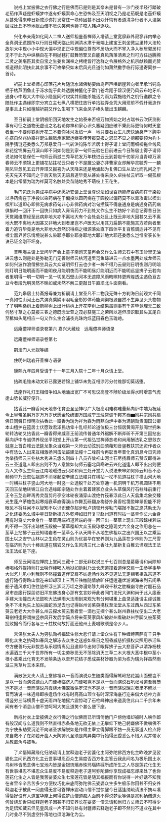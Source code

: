 <!-- { "loadSidebar": true } -->
　　说戒上堂披佛之衣行佛之行是佛而已是则是其奈未是昔有一沙门夜半经行踏破老茄作声疑是虾蟆梦中遂有虾蟆索命心生恐怖及至天明视之乃是老茄既是老茄虾蟆从甚处得来昨日新戒沙弥打发常住一块砖因甚不出众忏悔有者道清净行者不入涅槃破戒比丘不堕地狱山僧不觉失笑何也狮子咬人韩卢逐块。

　　兴化奉亲庵如化同人二禅人送师祖鉴吾禅师入塔请上堂宽廓非外寂寥非内举必全真洞无遗照所以行则日耀天临止则渊清水肃于毫端上建宝王刹坐微尘里转大法轮故尔大中现小小中现大偏中现正正中现偏位尊而不居功大而不宰入净入秽居郭居村无不于此光中纵横自在不用抛毬打鼓舞笏擎叉自能真风落落清素之烈可方任运腾腾二灵之美堪匹其卖自宝之生姜负渊禅之栲栳皆行逸群之令展格外之机宗猷赖而光赞祖道得此阴扶此其余事不可枚举只如末后风光且道何如萧然撒手临行际遥寄同参一首诗。

　　祈嗣上堂祖师心印落花片片随流水诸佛秘要幽鸟声声唤断崖若向者里承当钝鸟栖于枯芦困鱼止于泺水能于此处透脱神鳌化于雷门苍龙翔于碧汉便乃风云布地牙爪通身小中现大大中现小隐显同时权实并用能杀能活为雨为霖施格外之机行逸群之令随处作主遇缘即宗分宾立主七纵八横把住放行单拈独弄全凭大用现前不假纤毫造作是事且止只如檀越祈嗣又作么生喝下飞来金凤子棒头敲出玉麒麟。

　　至日祈嗣上堂阴极阳回天地发生之始泰来否极万物资始之时占瑞书云吹灰测影事有可征之道物无虚设之名若论你禅和家心识久塞疑团应破不秉此际更待何时天童者里一不要你铁树开花二不要你冰河发焰一声　地只要石女生儿庆快通身产下胸中扢搭自然兆协嘉祥诞生麟凤承家起运继美传芳报莫报之恩显不显之德那要预为杓卜隔手猜谜还委悉么万邦悬爱日一气转洪钧陈华若居士得子请上堂问雨细柳拖金线风和花绽锦屏云月溪山即不问如何是到家一句师云验在目前进云今日陈居士得子请师说法如何是保任一句师云雨滋三秀草花发万年枝进云云到碧岩千仞翠月当青嶂万溪春师云不须锦上更铺花拈拄杖云只者个不是奯公妻亦非曹家女却解孕灵毓秀一一麟翔凤举忽见五云开弄璋又报喜为从天降来还是地涌起为复佛口生从法化而乳问之于先天先天不知问之于后天后天无语且道毕竟从甚处得来良久卓拄杖云听取一偈孤根本是出常情为瑞为祥莫可名触处灵苗随地秀不萌枝上玉花生。

　　毛门包氏为男成平病中还愿祈安请上堂世尊说法如世百药能疗百病病在于染投以净药病在于净投以染药病在于偏投以圆药病在于圆投以偏药莫不以毒攻毒以楔出楔所以道即心即佛无病求药句非心非佛药病对治句攒簇不得底通身是病通身药药病俱捐时一回汗下一回快只如病入膏肓药力不到处又作么生不妨好个消息记得昔日张天觉阅维摩经至此病非地大亦不离地大有个会处会处且止既云非地大因甚又云不离地大既不离地大因甚又非地大到者里岂不卢医无以用其力扁鹊不能施其方若向者里着力追穷毕竟是地大非地大忽然识得病之根源落处直下四体平复百骸调适并不见有根尘器界苦乐情境说甚么染耶净耶业耶身耶地大耶非地大耶还委悉么岂惟宝箓长生诀已证金刚不坏身。

　　普明庵主请上堂问华严会上童子南询天童再会又作么生师云石中有玉沙里无油进云恁么则是处是弥勒无门无善财师云枯河道里觅鱼踪进云一点水墨两处成龙师云如何兴波作浪僧拂坐具云大众证明师打云也少者一棒不得乃云昼则日明夜则月明暗则灯明日能明画而不能明夜月能明夜而不能明昼灯能明近而不能明远竖拂子云若向者里明得一明一切明一见一切见石壁山河本无遮障风雨晦暝转更辉煌透尘透色亘古亘今者段光明灵然不昧如或未然不解三更敲日午直须北斗面南看。

　　范九皋居士持斋报母兼为祈嗣请上堂圣凡不二物我无殊十方刹海日前观大千同一真如性山河土石共演真乘鳞甲羽毛全彰妙体苟能洞彻根源自然不生异见头头物物了了明明桑树上着箭柳树上出汁桃树上开花李树上结果虽则事有千差毕竟理无二致何愁寸草之心莫报三春之德既念堂萱之茂必获庭工之荣所以道但须识取其头其尾自至秪如头尾相应一句又作么生合浦夜光珠灼烁蓝田春色玉珑璁。

　　远庵僼禅师语录卷第六
嘉兴大藏经　远庵僼禅师语录


　　远庵僼禅师语录卷第七

　　嗣法门人元视等编

　　住明州瑞岩开善禅寺语录

　　康熙九年四月受请于十一年三月入院十二年十月众请上堂。

　　拈疏毛锥未动文彩已露更若锦上铺华未免互相涂污分付维那切莫话堕。

　　法座作礼灯王相借争如从地涌出宽广不可思议高登不陟阶级龙得水时增意气虎逢山势长威狞便升。

　　拈香此一瓣香同天地参化育至圣至神尽广大极高明难称难量爇向炉中端为祝延
今上皇帝圣躬万岁万万岁伏愿金轮统御万国咸宁玉烛常调千邦齐泰▆风并宗风共扇佛日同舜日恒明次拈香此一瓣香为瑞为祥为霖为雨爇向炉中奉为满朝勋贵阖国公卿本山檀护在筵居士伏愿致君泽民功侔十乱经邦论道位极三台恒居黄阁开慈阁世拥朱轮转法轮又拈香此一瓣香得来威音王前流传普通年外锯解不断斧斫不开第三回拈出爇向炉中专诚供养现坐平阳堂上开山第一代祖弘觉禅师忞老和尚用酬法乳之恩敛衣就座上首白椎云法筵龙象众当观第一义师云动弦别曲须藉知音竖教扶宗还资作者众中有恁么人出来互相激扬问击法鼓建法幢十二峰前令再彰当年普化真消息今日凭师为举扬师云三冬枯木秀进云恁么则四十八员齐敛衽山河土石尽扬眉师云赞叹即得进云三圣道逢人即出出则不为人意旨如何师云塞北风寒进云兴化道逢人即不出出则便为人又作么生师云江南地暖进云只如和尚三处开堂为人说法未审如何师云知音不必频频举乃云恢弘祖道不消竖起空拳建立法幢只在横拈一杖不见道拄杖子横山河大地一时横拄杖子竖山河大地一时竖一处透脱千处万处穿通一机洞明千机万机圆转不用天回玉垒地转锦江自合遇缘即宗随处作主着着建家立业头头草偃风行石柱峰前重行正令玉芝岩畔再秀灵苗剪月亭空冰轮夜涌穿山渡绝竹筏春浮此日人天翕集龙象交臻光生蓬户茅檐色起寒烟衰草直得溪山作舞瓦砾翻身梅舒扑鼻香松霭盈眸翠但能不将眼见不将耳闻不以智知不以识识便尔超步毗卢顶顿开弥勒门堪报不报之恩共助无为之化还委悉么域中星日斩新挂方外乾坤如旧开复举赵州道有时拈一茎草作丈六金身用有时将丈六金身作一茎草用端祖道若端的得一回汗出一茎草上现出玉殿琼楼若端的不得一回汗出琼楼玉殿被一茎草覆却大众玉殿琼楼之隐现丈六金身之作用总在一茎草上拈拂子云还知瑞岩者一茎草么不从天降不从地生佛祖以之出兴国王以之乘运国土以之安宁山林以之生色在灵山则为优昙华在安养则为九品莲在少林则为三尺雪在临济则为六十棒且道在瑞岩又作么生风清三代上香吐九茎新复白椎云谛观法王法法王法如是下座。

　　师至云间瑞应禅院上堂问三藏十二部无非权说三千七百则总是葛藤请和尚除却棒喝格外提持师打云唤作棒喝入地狱如箭射乃云长庆道撞着道伴交肩一生参学事毕大似乞儿见小利我则不然撞着道伴交肩不妨逢场作戏不见道法无定相著相乖宗道不虚行随行得路山僧迩来卸却项上三百斤铁枷随情放旷任运逍遥优游湖海来到云间吊船子遗风求幻住往迹杯浮三泖泛万顷之弥漫筇陟九峰观千秋之胜概幽寻曲讨题石品泉市走廛行探朋访旧浑忘佛法身心那有玄言妙谛此者同门法兄大渊和尚于此入廛垂手建大法幢击大法鼓吹大法螺雨大法雨到来观光有分何堪重上曲录适逢请主虔诚推免不下未免矢上加尖画蛇添足去也记得赵州访茱萸携杖至法堂从东过西从西过东茱萸云老老大大作甚么州云探水萸云我者里一滴也无探个甚么赵州靠拄杖便出二大老蓦劄相逢将谓扶竖宗风开发后学简点将来茱萸家风却被赵州看破赵州手脚又被茱萸捉败据令而行各与三十拄杖何故打面还他州土麦唱歌须是帝乡人。

　　宫保张太夫人为男弘勋祈福延生修大悲忏请上堂众生有千种缠缚菩萨有千只手眼化众生之执碍如春风之解冻去众生之迷惑如昼日之照昏威慈折摄权实照用杀活纵夺方便善巧无非拔苦与乐超情离见且道即今出何手眼挥拂子云大悲菩萨以清净杨枝水遍洒三千大千世界所有一切尘劳秽恶无不荡除消灭三草二木大根大茎中根中茎小根小茎乘此化育无不发萌条达以至开花结子悉成美材妙器为梁为栋为瑞为祥虽然雨滋三秀草片玉本来辉。

　　满散张太夫人请上堂佛祖以一音而演说众生随类而得解鹫岭拈花嵩山面壁岂不是以一音而演说德山入门便棒临济入门便喝岂不是以一音而演说石巩张弓道吾舞笏岂不是以一音而演说丹霞烧木佛翠微供罗汉岂不是以一音而演说瑞岩者里不解以一音而演说一味遇缘即宗逢场作戏有时高高山顶立有时深深海底行迩来借大悲神力直得竖穷三际横贯十虚天雨四花地摇六震惊动了石柱峰神出来道我住此山二千余年未闻有者个消息山僧不觉呵呵大笑且道笑个甚么便下座。

　　新戒付衣上堂披佛之衣行佛之行似佛而已所谓倚他门户傍他墙却被时人唤作郎有般汉闻与么道我则不然直得赤条条地无欲无依上无攀仰下绝己躬嫌佛不做嗔佛不为宁使永劫受沉沦不向诸圣求解脱如是作得主宰立得脚跟不妨一员无事道人检点将来自救不了在如若开凿人天陶铸凡圣须是向异类中行始得还委悉么不惜入泥并带水从教戴角与披毛。

　　了义悟知藏缘化归纳疏请上堂释迦老子娑婆化主阿弥陀佛西方化主昨晚梦见娑婆化主问讯西方化主云世事堪忍否众生易度否西方化主答云我此间名为极乐国土水鸟树林皆悉念佛七宝池内皆是金银琉璃赤珠玛瑙砗磲所成所生之人尽是莲花化生无有世事堪忍不堪忍众生易度不易度释迦老子道阿弥陀佛你享现成福忘却来处了也你莲花化生之人皆是我苦娑婆众生七宝莲花皆是随其福报而有你说得一片好话不知我在者里辛辛苦苦多少方便权巧化来底阿弥陀佛云娑婆众生多生极乐你因甚不归安养释迦老子被此一问直得无言可答禅床震动山僧不觉惊醒今日适逢纳疏请法不妨斗凑得恰好设有人道宝华座上何得说梦山僧道痴人面前不得说梦汝等俱是灵利衲僧道火何曾烧却舌只如释迦老子因甚不归安养长在娑婆一僧云请和尚归方丈师云不可得少为足悟知藏云但见皇风成一片不知何处有封疆师云释迦老子即不然何不道业在其中几时业尽不到虚空扑落地也须沧海化为尘。


